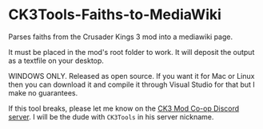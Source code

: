 # CK3Tools-Faiths-to-MediaWiki
Parses faiths from the Crusader Kings 3 mod into a mediawiki page.

It must be placed in the mod's root folder to work. It will deposit the output as a textfile on your desktop.

WINDOWS ONLY. Released as open source. If you want it for Mac or Linux then you can download it and compile it through Visual Studio for that but I make no guarantees.

If this tool breaks, please let me know on the [CK3 Mod Co-op Discord server](https://discord.gg/BPECFtjaF2). I will be the dude with `CK3Tools` in his server nickname.
